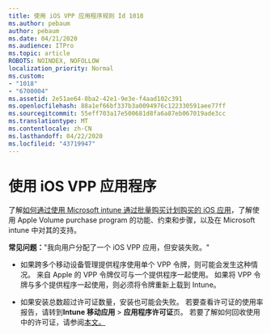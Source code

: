 ```yaml
---
title: 使用 iOS VPP 应用程序规则 Id 1018
ms.author: pebaum
author: pebaum
ms.date: 04/21/2020
ms.audience: ITPro
ms.topic: article
ROBOTS: NOINDEX, NOFOLLOW
localization_priority: Normal
ms.custom:
- "1018"
- "6700004"
ms.assetid: 2e51ae64-8ba2-42e1-9e3e-f4aad102c391
ms.openlocfilehash: 88a1ef66bf337b3a0094976c122330591aee77ff
ms.sourcegitcommit: 55eff703a17e500681d8fa6a87eb067019ade3cc
ms.translationtype: MT
ms.contentlocale: zh-CN
ms.lasthandoff: 04/22/2020
ms.locfileid: "43719947"
---
```

# <a name="working-with-ios-vpp-applications"></a>使用 iOS VPP 应用程序

了解[如何通过使用 Microsoft intune 通过批量购买计划购买的 iOS 应用](https://docs.microsoft.com/intune/vpp-apps-ios)，了解使用 Apple Volume purchase program 的功能、约束和步骤，以及在 Microsoft intune 中对其的支持。
  
 **常见问题：**"我向用户分配了一个 iOS VPP 应用，但安装失败。"
  
- 如果跨多个移动设备管理提供程序使用单个 VPP 令牌，则可能会发生这种情况。 来自 Apple 的 VPP 令牌仅可与一个提供程序一起使用。 如果将 VPP 令牌与多个提供程序一起使用，则必须将令牌重新上载到 Intune。

- 如果安装总数超过许可证数量，安装也可能会失败。 若要查看许可证的使用率报告，请转到**Intune 移动应用** \> **应用程序许可证**页。 若要了解如何回收使用中的许可证，请参阅[本文。](https://docs.microsoft.com/intune/vpp-apps-ios#revoking-app-licenses-and-deleting-tokens)
